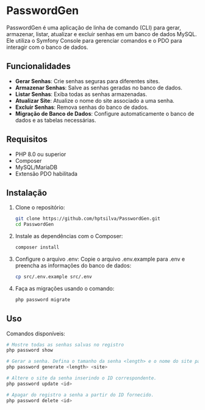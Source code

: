 # PasswordGen

PasswordGen é uma aplicação de linha de comando (CLI) para gerar, armazenar, listar, atualizar e excluir senhas em um banco de dados MySQL. Ele utiliza o Symfony Console para gerenciar comandos e o PDO para interagir com o banco de dados.

## Funcionalidades

- **Gerar Senhas**: Crie senhas seguras para diferentes sites.
- **Armazenar Senhas**: Salve as senhas geradas no banco de dados.
- **Listar Senhas**: Exiba todas as senhas armazenadas.
- **Atualizar Site**: Atualize o nome do site associado a uma senha.
- **Excluir Senhas**: Remova senhas do banco de dados.
- **Migração de Banco de Dados**: Configure automaticamente o banco de dados e as tabelas necessárias.

## Requisitos

- PHP 8.0 ou superior
- Composer
- MySQL/MariaDB
- Extensão PDO habilitada

## Instalação

1. Clone o repositório:
   ```bash
   git clone https://github.com/hptsilva/PasswordGen.git
   cd PasswordGen

2. Instale as dependências com o Composer:
    ```bash
   composer install

3. Configure o arquivo .env: Copie o arquivo .env.example para .env e preencha as informações do banco de dados:
    ```bash
   cp src/.env.example src/.env

4. Faça as migrações usando o comando:
    ```bash
   php password migrate

## Uso
Comandos disponíveis:
```php
# Mostre todas as senhas salvas no registro
php password show
```
```php
# Gerar a senha. Defina o tamanho da senha <length> e o nome do site para essa senha <site>
php password generate <length> <site>
```
```php
# Altere o site da senha inserindo o ID correspondente. 
php password update <id>
```
```php
# Apagar do registro a senha a partir do ID fornecido.
php password delete <id>
```

